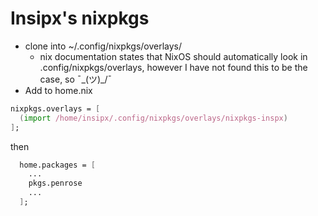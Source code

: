 # Insipx's nixpkgs

- clone into ~/.config/nixpkgs/overlays/
  - nix documentation states that NixOS should automatically look in .config/nixpkgs/overlays, however I have not found this to be the case, so ¯\_(ツ)_/¯
- Add to home.nix 
```nix
nixpkgs.overlays = [
  (import /home/insipx/.config/nixpkgs/overlays/nixpkgs-inspx)
];
```

then 
```nix
  home.packages = [
    ...
    pkgs.penrose
    ...
  ];
```
